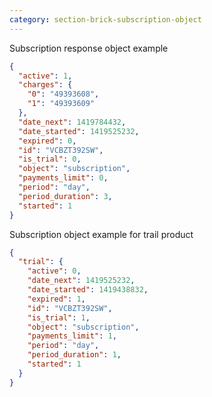 ```yaml
---
category: section-brick-subscription-object
---
```

Subscription response object example
```json
{
  "active": 1,
  "charges": {
    "0": "49393608",
    "1": "49393609"
  },
  "date_next": 1419784432,
  "date_started": 1419525232,
  "expired": 0,
  "id": "VCBZT392SW",
  "is_trial": 0,
  "object": "subscription",
  "payments_limit": 0,
  "period": "day",
  "period_duration": 3,
  "started": 1
}
```

Subscription object example for trail product
```json
{
  "trial": {
    "active": 0,
    "date_next": 1419525232,
    "date_started": 1419438832,
    "expired": 1,
    "id": "VCBZT392SW",
    "is_trial": 1,
    "object": "subscription",
    "payments_limit": 1,
    "period": "day",
    "period_duration": 1,
    "started": 1
  }
}
```